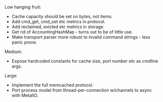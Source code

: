 Low hanging fruit:

* Cache capacity should be set on bytes, not items.
* Add cmd_get, cmd_set etc metrics in protocol.
* Add reclaimed, evicted etc metrics in storage.
* Get rid of AccountingHashMap - turns out to be of little use.
* Make transport parser more robust to invalid command strings - less panic prone.

Medium:

* Expose hardcoded constants for cache size, port number etc as cmdline args.

Large:

* Implement the full memcached protocol.
* Port process model from thread-per-connection w/channels to async with MetalIO.
